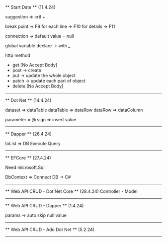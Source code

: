 ** Start Date ** (11.4.24)

suggestion => crtl + . 

break point => F9
for each line => F10
for details => F11

connection -> default value = null 

global variable declare -> with _ 

http method
- get  [No Accept Body]
- post -> create
- put -> update the whole object         
- patch -> update each part of object
- delete [No Accept Body]

----------------------------------
** Dot Net ** (14.4.24)

dataset => dataTable
dataTable => dataRow
dataRow => dataColumn

parameter = @ sign => insert value

---------------------------------
** Dapper ** (26.4.24)

toList => DB Execute
Query

---------------------------------
** EFCore ** (27.4.24)

Need microsoft.Sql  

DbContext => Connect DB -> C#

---------------------------------
** Web API CRUD - Dot Net Core ** (28.4.24)
Controller - Model 

------------------------------------------
** Web API CRUD - Dapper ** (1.4.24)

params => auto skip null value

-----------------------------------
** Web API CRUD - Ado Dot Net ** (5.2.24)

_________________________________________